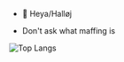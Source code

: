 - 👋 Heya/Halløj

- Don't ask what maffing is

![Top Langs](https://github-readme-stats.vercel.app/api/top-langs/?username=myusername&theme=tokyonight)

<!---
Masahjor/Masahjor is a ✨ special ✨ repository because its `README.md` (this file) appears on your GitHub profile.
You can click the Preview link to take a look at your changes.
--->
